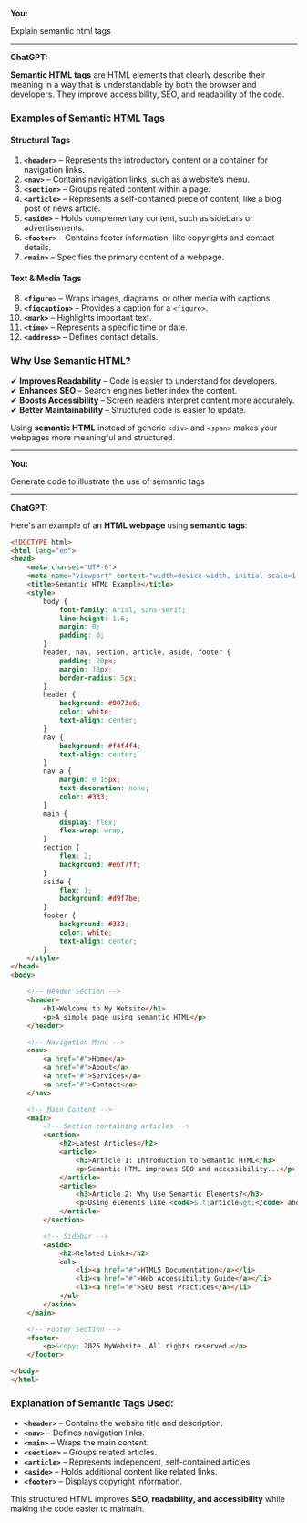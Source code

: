 **You:**

Explain semantic html tags

* * *

**ChatGPT:**

**Semantic HTML tags** are HTML elements that clearly describe their meaning in a way that is understandable by both the browser and developers. They improve accessibility, SEO, and readability of the code.

### **Examples of Semantic HTML Tags**

#### **Structural Tags**

1. **`<header>`** – Represents the introductory content or a container for navigation links.
2. **`<nav>`** – Contains navigation links, such as a website’s menu.
3. **`<section>`** – Groups related content within a page.
4. **`<article>`** – Represents a self-contained piece of content, like a blog post or news article.
5. **`<aside>`** – Holds complementary content, such as sidebars or advertisements.
6. **`<footer>`** – Contains footer information, like copyrights and contact details.
7. **`<main>`** – Specifies the primary content of a webpage.

#### **Text & Media Tags**

8. **`<figure>`** – Wraps images, diagrams, or other media with captions.
9. **`<figcaption>`** – Provides a caption for a `<figure>`.
10. **`<mark>`** – Highlights important text.
11. **`<time>`** – Represents a specific time or date.
12. **`<address>`** – Defines contact details.

### **Why Use Semantic HTML?**

✔ **Improves Readability** – Code is easier to understand for developers.  
✔ **Enhances SEO** – Search engines better index the content.  
✔ **Boosts Accessibility** – Screen readers interpret content more accurately.  
✔ **Better Maintainability** – Structured code is easier to update.

Using **semantic HTML** instead of generic `<div>` and `<span>` makes your webpages more meaningful and structured.

* * *

**You:**

Generate code to illustrate the use of semantic tags

* * *

**ChatGPT:**

Here's an example of an **HTML webpage** using **semantic tags**:

```html
<!DOCTYPE html>
<html lang="en">
<head>
    <meta charset="UTF-8">
    <meta name="viewport" content="width=device-width, initial-scale=1.0">
    <title>Semantic HTML Example</title>
    <style>
        body {
            font-family: Arial, sans-serif;
            line-height: 1.6;
            margin: 0;
            padding: 0;
        }
        header, nav, section, article, aside, footer {
            padding: 20px;
            margin: 10px;
            border-radius: 5px;
        }
        header {
            background: #0073e6;
            color: white;
            text-align: center;
        }
        nav {
            background: #f4f4f4;
            text-align: center;
        }
        nav a {
            margin: 0 15px;
            text-decoration: none;
            color: #333;
        }
        main {
            display: flex;
            flex-wrap: wrap;
        }
        section {
            flex: 2;
            background: #e6f7ff;
        }
        aside {
            flex: 1;
            background: #d9f7be;
        }
        footer {
            background: #333;
            color: white;
            text-align: center;
        }
    </style>
</head>
<body>

    <!-- Header Section -->
    <header>
        <h1>Welcome to My Website</h1>
        <p>A simple page using semantic HTML</p>
    </header>

    <!-- Navigation Menu -->
    <nav>
        <a href="#">Home</a>
        <a href="#">About</a>
        <a href="#">Services</a>
        <a href="#">Contact</a>
    </nav>

    <!-- Main Content -->
    <main>
        <!-- Section containing articles -->
        <section>
            <h2>Latest Articles</h2>
            <article>
                <h3>Article 1: Introduction to Semantic HTML</h3>
                <p>Semantic HTML improves SEO and accessibility...</p>
            </article>
            <article>
                <h3>Article 2: Why Use Semantic Elements?</h3>
                <p>Using elements like <code>&lt;article&gt;</code> and <code>&lt;section&gt;</code> makes your page more readable...</p>
            </article>
        </section>

        <!-- Sidebar -->
        <aside>
            <h2>Related Links</h2>
            <ul>
                <li><a href="#">HTML5 Documentation</a></li>
                <li><a href="#">Web Accessibility Guide</a></li>
                <li><a href="#">SEO Best Practices</a></li>
            </ul>
        </aside>
    </main>

    <!-- Footer Section -->
    <footer>
        <p>&copy; 2025 MyWebsite. All rights reserved.</p>
    </footer>

</body>
</html>
```

### **Explanation of Semantic Tags Used:**

* **`<header>`** – Contains the website title and description.
* **`<nav>`** – Defines navigation links.
* **`<main>`** – Wraps the main content.
* **`<section>`** – Groups related articles.
* **`<article>`** – Represents independent, self-contained articles.
* **`<aside>`** – Holds additional content like related links.
* **`<footer>`** – Displays copyright information.

This structured HTML improves **SEO, readability, and accessibility** while making the code easier to maintain.